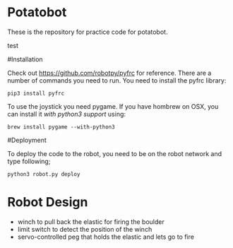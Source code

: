 ﻿# Potatobot

These is the repository for practice code for potatobot.

test

#Installation

Check out <https://github.com/robotpy/pyfrc> for reference. There are a number of commands you need to run.
You need to install the pyfrc library:

    pip3 install pyfrc

To use the joystick you need pygame. If you have hombrew on OSX, you can install it _with python3 support_ using:

    brew install pygame --with-python3

#Deployment

To deploy the code to the robot, you need to be on the robot network and type following;

    python3 robot.py deploy

# Robot Design

* winch to pull back the elastic for firing the boulder
* limit switch to detect the position of the winch
* servo-controlled peg that holds the elastic and lets go to fire



